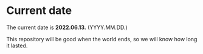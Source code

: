 # Current date

The current date is **2022.06.13.** (YYYY.MM.DD.)

This repository will be good when the world ends, so we will know how long it lasted.
